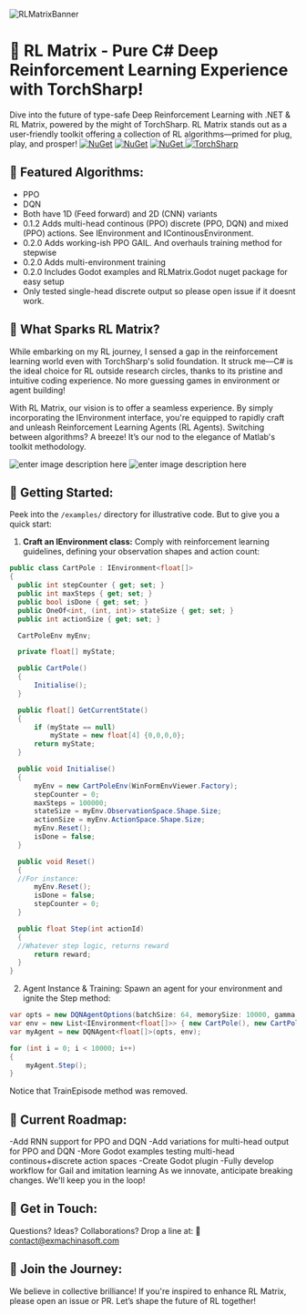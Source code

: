 ﻿![RLMatrixBanner](https://i.imgur.com/x5x6Ph8.png)

# 🚀 RL Matrix - Pure C# Deep Reinforcement Learning Experience with TorchSharp!

Dive into the future of type-safe Deep Reinforcement Learning with .NET & RL Matrix, powered by the might of TorchSharp. RL Matrix stands out as a user-friendly toolkit offering a collection of RL algorithms—primed for plug, play, and prosper!
[![NuGet](https://img.shields.io/nuget/v/RLMatrix.svg?label=RLMatrix-nuget)](https://www.nuget.org/packages/RLMatrix/)
[![NuGet](https://img.shields.io/nuget/v/RLMatrix.WinformsChart.svg?label=WinformsChart-nuget)](https://www.nuget.org/packages/RLMatrix.WinformsChart/)
[![NuGet](https://img.shields.io/nuget/v/RLMatrix.Godot.svg?label=RLMatrix.Godot-nuget)](https://www.nuget.org/packages/RLMatrix.Godot/)[
![TorchSharp](https://img.shields.io/badge/Made%20With-TorchSharp-8A2BE2)](https://github.com/dotnet/TorchSharp)

## 🌟 Featured Algorithms:

 - PPO 
 - DQN
 - Both have 1D (Feed forward) and 2D (CNN) variants
 - 0.1.2 Adds multi-head continous (PPO) discrete (PPO, DQN) and mixed (PPO) actions. See IEnvironment and IContinousEnvironment.
 - 0.2.0 Adds working-ish PPO GAIL. And overhauls training method for stepwise
 - 0.2.0 Adds multi-environment training
 - 0.2.0 Includes Godot examples and RLMatrix.Godot nuget package for easy setup
 - Only tested single-head discrete output so please open issue if it doesnt work.

## 🎯 What Sparks RL Matrix?

While embarking on my RL journey, I sensed a gap in the reinforcement learning world even with TorchSharp's solid foundation. It struck me—C# is the ideal choice for RL outside research circles, thanks to its pristine and intuitive coding experience. No more guessing games in environment or agent building!

With RL Matrix, our vision is to offer a seamless experience. By simply incorporating the IEnvironment interface, you're equipped to rapidly craft and unleash Reinforcement Learning Agents (RL Agents). Switching between algorithms? A breeze! It’s our nod to the elegance of Matlab's toolkit methodology.

![enter image description here](https://i.imgur.com/jTKghOP.gif)
![enter image description here](https://s13.gifyu.com/images/S0a0u.gif)

## 🚀 Getting Started:

Peek into the `/examples/` directory for illustrative code. But to give you a quick start:

1. **Craft an IEnvironment class:** Comply with reinforcement learning guidelines, defining your observation shapes and action count:

  ```cs
  public class CartPole : IEnvironment<float[]>
{
    public int stepCounter { get; set; }
    public int maxSteps { get; set; }
    public bool isDone { get; set; }
    public OneOf<int, (int, int)> stateSize { get; set; }
    public int actionSize { get; set; }

    CartPoleEnv myEnv;

    private float[] myState;

    public CartPole()
    {
        Initialise();
    }

    public float[] GetCurrentState()
    {
        if (myState == null)
            myState = new float[4] {0,0,0,0};
        return myState;
    }

    public void Initialise()
    {
        myEnv = new CartPoleEnv(WinFormEnvViewer.Factory);
        stepCounter = 0;
        maxSteps = 100000;
        stateSize = myEnv.ObservationSpace.Shape.Size;
        actionSize = myEnv.ActionSpace.Shape.Size;
        myEnv.Reset();
        isDone = false; 
    }

    public void Reset()
    {
    //For instance:
        myEnv.Reset();
        isDone = false;
        stepCounter = 0;
    }

    public float Step(int actionId)
    {
    //Whatever step logic, returns reward
        return reward;
    }
}
```

2. Agent Instance & Training: Spawn an agent for your environment and ignite the Step method:
```cs
var opts = new DQNAgentOptions(batchSize: 64, memorySize: 10000, gamma: 0.99f, epsStart: 1f, epsEnd: 0.05f, epsDecay: 50f, tau: 0.005f, lr: 1e-4f, displayPlot: myChart);
var env = new List<IEnvironment<float[]>> { new CartPole(), new CartPole() };
var myAgent = new DQNAgent<float[]>(opts, env);

for (int i = 0; i < 10000; i++)
{
    myAgent.Step();
}
```
Notice that TrainEpisode method was removed. 
## 📌 Current Roadmap:
-Add RNN support for PPO and DQN
-Add variations for multi-head output for PPO and DQN
-More Godot examples testing multi-head continous+discrete action spaces
-Create Godot plugin
-Fully develop workflow for Gail and imitation learning
As we innovate, anticipate breaking changes. We'll keep you in the loop!
## 💌 Get in Touch:
Questions? Ideas? Collaborations? Drop a line at:
📧 contact@exmachinasoft.com

## 🤝 Join the Journey:
We believe in collective brilliance! If you're inspired to enhance RL Matrix, please open an issue or PR. Let’s shape the future of RL together!
